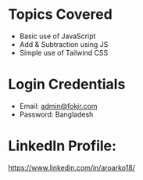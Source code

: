 # Topics Covered
- Basic use of JavaScript
- Add & Subtraction using JS
- Simple use of Tailwind CSS
# Login Credentials
- Email: admin@fokir.com
- Password: Bangladesh

# LinkedIn Profile: 
https://www.linkedin.com/in/aroarko18/